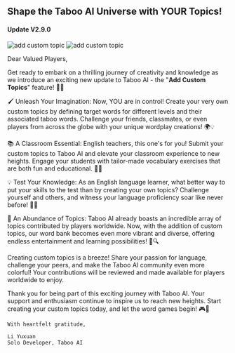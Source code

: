 ## Shape the Taboo AI Universe with **YOUR** Topics! 

#### Update V2.9.0

![add custom topic](/images/add-custom-topic-0.png)
![add custom topic](/images/add-custom-topic.gif)

Dear Valued Players,

Get ready to embark on a thrilling journey of creativity and knowledge as we introduce an exciting new update to Taboo AI - the "**Add Custom Topics**" feature! 🎉🚀

🖌️ Unleash Your Imagination: Now, YOU are in control! Create your very own custom topics by defining target words for different levels and their associated taboo words. Challenge your friends, classmates, or even players from across the globe with your unique wordplay creations! 🌍💡

📚 A Classroom Essential: English teachers, this one's for you! Submit your custom topics to Taboo AI and elevate your classroom experience to new heights. Engage your students with tailor-made vocabulary exercises that are both fun and educational. 🏫✨

💡 Test Your Knowledge: As an English language learner, what better way to put your skills to the test than by creating your own topics? Challenge yourself and others, and witness your language proficiency soar like never before! 🚀🌟

🎨 An Abundance of Topics: Taboo AI already boasts an incredible array of topics contributed by players worldwide. Now, with the addition of custom topics, our word bank becomes even more vibrant and diverse, offering endless entertainment and learning possibilities! 🌈🔍

Creating custom topics is a breeze! Share your passion for language, challenge your peers, and make the Taboo AI community even more colorful! Your contributions will be reviewed and made available for players worldwide to enjoy.

Thank you for being part of this exciting journey with Taboo AI. Your support and enthusiasm continue to inspire us to reach new heights. Start creating your custom topics today, and let the word games begin! 🎮💬

```
With heartfelt gratitude,

Li Yuxuan
Solo Developer, Taboo AI
```